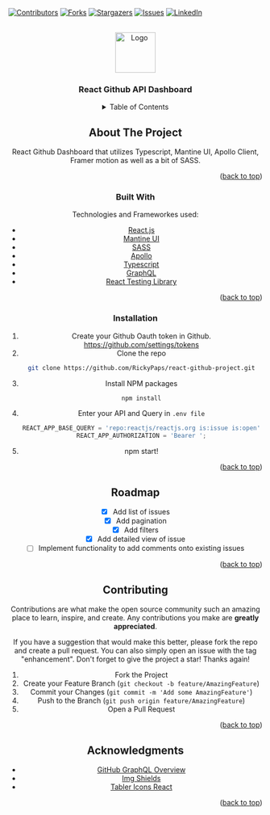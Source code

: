 <div id="top"></div>

[![Contributors][contributors-shield]][contributors-url]
[![Forks][forks-shield]][forks-url]
[![Stargazers][stars-shield]][stars-url]
[![Issues][issues-shield]][issues-url]
[![LinkedIn][linkedin-shield]][linkedin-url]

<!-- PROJECT LOGO -->
<br />
<div align="center">
  <a href="https://github.com/RickyPaps/react-github-project">
    <img src="images/logo.png" alt="Logo" width="80" height="80">
  </a>

  <h3 align="center">React Github API Dashboard</h3>

<!-- TABLE OF CONTENTS -->
<details>
  <summary>Table of Contents</summary>
  <ol>
    <li>
      <a href="#about-the-project">About The Project</a>
      <ul>
        <li><a href="#built-with">Built With</a></li>
      </ul>
    </li>
    <li>
      <a href="#getting-started">Getting Started</a>
      <ul>
        <li><a href="#prerequisites">Prerequisites</a></li>
        <li><a href="#installation">Installation</a></li>
      </ul>
    </li>
    <li><a href="#usage">Usage</a></li>
    <li><a href="#roadmap">Roadmap</a></li>
    <li><a href="#contributing">Contributing</a></li>
    <li><a href="#license">License</a></li>
    <li><a href="#contact">Contact</a></li>
    <li><a href="#acknowledgments">Acknowledgments</a></li>
  </ol>
</details>

<!-- ABOUT THE PROJECT -->

## About The Project

React Github Dashboard that utilizes Typescript, Mantine UI, Apollo Client, Framer motion as well as a bit of SASS.

<p align="right">(<a href="#top">back to top</a>)</p>

### Built With

Technologies and Frameworkes used:

- [React.js](https://reactjs.org/)
- [Mantine UI](https://mantine.dev/)
- [SASS](https://sass-lang.com/)
- [Apollo](https://www.apollographql.com/docs/react/)
- [Typescript](https://www.typescriptlang.org/)
- [GraphQL](https://graphql.org/)
- [React Testing Library](https://testing-library.com/docs/react-testing-library/intro/)

<p align="right">(<a href="#top">back to top</a>)</p>

<!-- GETTING STARTED -->

### Installation

1. Create your Github Oauth token in Github. https://github.com/settings/tokens
2. Clone the repo
   ```sh
   git clone https://github.com/RickyPaps/react-github-project.git
   ```
3. Install NPM packages
   ```sh
   npm install
   ```
4. Enter your API and Query in `.env file`
   ```js
   REACT_APP_BASE_QUERY = 'repo:reactjs/reactjs.org is:issue is:open'
   REACT_APP_AUTHORIZATION = 'Bearer ';
   ```
5. npm start!

<p align="right">(<a href="#top">back to top</a>)</p>

<!-- USAGE EXAMPLES -->

## Roadmap

- [x] Add list of issues
- [x] Add pagination
- [x] Add filters
- [x] Add detailed view of issue
- [ ] Implement functionality to add comments onto existing issues

<p align="right">(<a href="#top">back to top</a>)</p>

<!-- CONTRIBUTING -->

## Contributing

Contributions are what make the open source community such an amazing place to learn, inspire, and create. Any contributions you make are **greatly appreciated**.

If you have a suggestion that would make this better, please fork the repo and create a pull request. You can also simply open an issue with the tag "enhancement".
Don't forget to give the project a star! Thanks again!

1. Fork the Project
2. Create your Feature Branch (`git checkout -b feature/AmazingFeature`)
3. Commit your Changes (`git commit -m 'Add some AmazingFeature'`)
4. Push to the Branch (`git push origin feature/AmazingFeature`)
5. Open a Pull Request

<p align="right">(<a href="#top">back to top</a>)</p>

<!-- ACKNOWLEDGMENTS -->

## Acknowledgments

- [GitHub GraphQL Overview](https://docs.github.com/en/graphql/overview/explorer)
- [Img Shields](https://shields.io)
- [Tabler Icons React](https://www.npmjs.com/package/tabler-icons-react)

<p align="right">(<a href="#top">back to top</a>)</p>

[contributors-shield]: https://img.shields.io/github/contributors/othneildrew/Best-README-Template.svg?style=for-the-badge
[contributors-url]: https://github.com/RickyPaps/react-github-project/graphs/contributors
[forks-shield]: https://img.shields.io/github/forks/othneildrew/Best-README-Template.svg?style=for-the-badge
[forks-url]: https://github.com/RickyPaps/react-github-project/network/members
[stars-shield]: https://img.shields.io/github/stars/othneildrew/Best-README-Template.svg?style=for-the-badge
[stars-url]: https://github.com/RickyPaps/react-github-project/stargazers
[issues-shield]: https://img.shields.io/github/issues/othneildrew/Best-README-Template.svg?style=for-the-badge
[issues-url]: https://github.com/RickyPaps/react-github-project/issues
[linkedin-shield]: https://img.shields.io/badge/-LinkedIn-black.svg?style=for-the-badge&logo=linkedin&colorB=555
[linkedin-url]: https://www.linkedin.com/in/ricky-papini-427ba0146/

